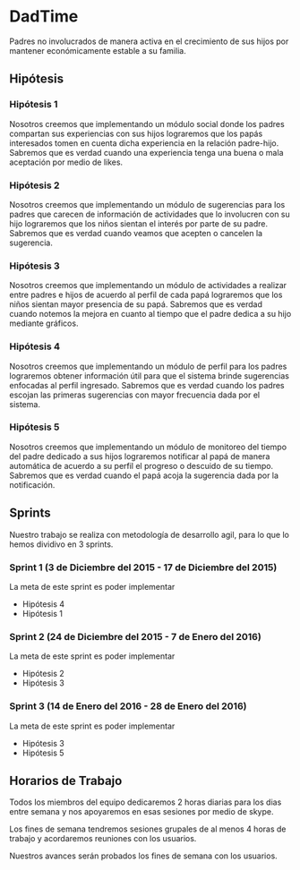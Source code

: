 # DadTime
Padres no involucrados de manera activa en el crecimiento de sus hijos por mantener económicamente estable a su familia.

## Hipótesis
### Hipótesis 1
Nosotros creemos que implementando un módulo social donde los padres compartan sus experiencias con sus hijos lograremos que los papás interesados tomen en cuenta dicha experiencia en la relación padre-hijo. Sabremos que es verdad cuando una experiencia tenga una buena o mala aceptación por medio de likes.

### Hipótesis 2
Nosotros creemos que implementando un módulo de sugerencias para los padres que carecen de información de actividades que lo involucren con su hijo lograremos que los niños sientan el interés por parte de su padre. Sabremos que es verdad cuando veamos que acepten o cancelen la sugerencia.

### Hipótesis 3
Nosotros creemos que implementando un módulo de actividades a realizar entre padres e hijos de acuerdo al perfil de cada papá lograremos que los niños sientan mayor presencia de su papá. Sabremos que es verdad cuando notemos la mejora en cuanto al tiempo que el padre dedica a su hijo mediante gráficos.

### Hipótesis 4
Nosotros creemos que implementando un módulo de perfil para los padres lograremos obtener información útil para que el sistema brinde sugerencias enfocadas al perfil ingresado. Sabremos que es verdad cuando los padres escojan las primeras sugerencias con mayor frecuencia dada por el sistema.

### Hipótesis 5
Nosotros creemos que implementando un módulo de monitoreo del tiempo del padre dedicado a sus hijos lograremos notificar al papá de manera automática de acuerdo a su perfil el progreso o descuido de su tiempo. Sabremos que es verdad cuando el papá acoja la sugerencia dada por la notificación.

## Sprints
Nuestro trabajo se realiza con metodología de desarrollo agil, para lo que lo hemos dividivo en 3 sprints.

### Sprint 1 (3 de Diciembre del 2015 - 17 de Diciembre del 2015)
La meta de este sprint es poder implementar 

* Hipótesis 4
* Hipótesis 1

### Sprint 2 (24 de Diciembre del 2015 - 7 de Enero del 2016)
La meta de este sprint es poder implementar 

* Hipótesis 2
* Hipótesis 3

### Sprint 3 (14 de Enero del 2016 - 28 de Enero del 2016)
La meta de este sprint es poder implementar 

* Hipótesis 3
* Hipótesis 5

## Horarios de Trabajo
Todos los miembros del equipo dedicaremos 2 horas diarias para los dias entre semana y nos apoyaremos en esas sesiones 
por medio de skype.

Los fines de semana tendremos sesiones grupales de al menos 4 horas de trabajo y acordaremos reuniones con los usuarios.

Nuestros avances serán probados los fines de semana con los usuarios.

